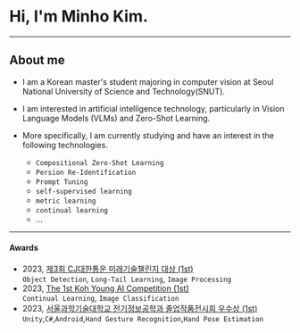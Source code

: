 # Hi, I'm Minho Kim.
___
## About me
- I am a Korean master's student majoring in computer vision at Seoul National University of Science and Technology(SNUT).

- I am interested in artificial intelligence technology, particularly in Vision Language Models (VLMs) and Zero-Shot Learning.

- More specifically, I am currently studying and have an interest in the following technologies.
    
    - `Compositional Zero-Shot Learning`
    - `Persion Re-Identification`
    - `Prompt Tuning`
    - `self-supervised learning`
    - `metric learning`
    - `continual learning`
    - ...
___

#### Awards
- 2023, [제3회 CJ대한통운 미래기술챌린지 대상 (1st)](https://news.mt.co.kr/mtview.php?no=2023091808241157937)  
    `Object Detection`, `Long-Tail Learning`, `Image Processing`
- 2023, [The 1st Koh Young AI Competition (1st)](http://m.irobotnews.com/news/articleView.html?idxno=32989)  
    `Continual Learning`, `Image Classification`
- 2023, [서울과학기술대학교 전기정보공학과 졸업작품전시회 우수상 (1st)](https://eie.seoultech.ac.kr/majornotice/notice/?do=view&profboardidx=0&bnum=973&bidx=541490&cate=7&allboard=false&nowpage=1)  
    `Unity`,`C#`,`Android`,`Hand Gesture Recognition`,`Hand Pose Estimation`
